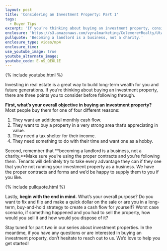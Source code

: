 ```yaml
---
layout: post
title: 'Considering an Investment Property: Part 1'
tags:
  - Buyer Tips
excerpt: 'If you’re thinking about buying an investment property, consider these three things before making the jump.'
enclosure: 'https://s3.amazonaws.com/vyralmarketing/Colemere+Realty/Utah+Real+Estate+Part+1+of+Investment+Properties.mp4'
pullquote: 'Becoming a landlord is a business, not a charity.'
enclosure_type: video/mp4
enclosure_time:
use_youtube_image: true
youtube_alternate_image:
youtube_code: E-nS_QEOL1E
---
```



{% include youtube.html %}

Investing in real estate is a great way to build long-term wealth for you and future generations. If you’re thinking about buying an investment property, there are three points you to consider before following through.

**First, what’s your overall objective in buying an investment property?** Most people buy them for one of four different reasons:

1. They want an additional monthly cash flow.&nbsp;
2. They want to buy a property in a very strong area that’s appreciating in value.&nbsp;
3. They need a tax shelter for their income.&nbsp;
4. They need something to do with their time and want one as a hobby.&nbsp;

Second, remember that **becoming a landlord is a business, not a charity.**Make sure you’re using the proper contracts and you’re following them. Tenants will definitely try to take every advantage they can if they see that you’re not running your investment property as a business. We have the proper contracts and forms and we’d be happy to supply them to you if you like.&nbsp;

{% include pullquote.html %}

Lastly, **begin with the end in mind.** What’s your overall purpose? Do you want to fix and flip and make a quick dollar on the sale or are you in a long-term, buy-and-hold strategy to create a cash flow for yourself? Worst case scenario, if something happened and you had to sell the property, how would you sell it and how would you dispose of it?

Stay tuned for part two in our series about investment properties. In the meantime, if you have any questions or are interested in buying an investment property, don’t hesitate to reach out to us. We’d love to help you get started!&nbsp;